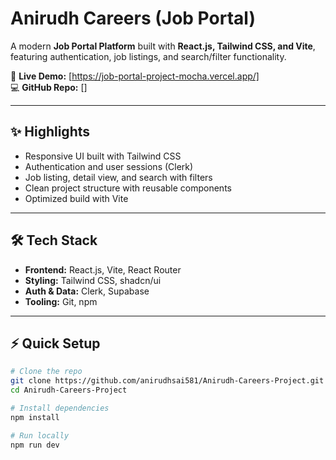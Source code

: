 # Anirudh Careers (Job Portal)

A modern **Job Portal Platform** built with **React.js, Tailwind CSS, and Vite**, featuring authentication, job listings, and search/filter functionality.  

🔗 **Live Demo:** [https://job-portal-project-mocha.vercel.app/]  
💻 **GitHub Repo:** []  

---

## ✨ Highlights
- Responsive UI built with Tailwind CSS  
- Authentication and user sessions (Clerk)  
- Job listing, detail view, and search with filters  
- Clean project structure with reusable components  
- Optimized build with Vite  

---

## 🛠 Tech Stack
- **Frontend:** React.js, Vite, React Router  
- **Styling:** Tailwind CSS, shadcn/ui  
- **Auth & Data:** Clerk, Supabase  
- **Tooling:** Git, npm  

---

## ⚡ Quick Setup

```bash
# Clone the repo
git clone https://github.com/anirudhsai581/Anirudh-Careers-Project.git
cd Anirudh-Careers-Project

# Install dependencies
npm install

# Run locally
npm run dev
